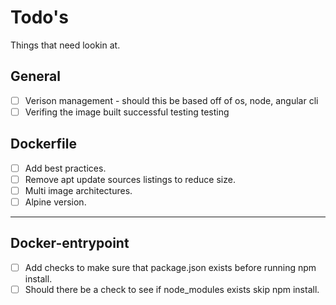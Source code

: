 # Todo's

Things that need lookin at.

## General

- [ ] Verison management - should this be based off of os, node, angular cli
- [ ] Verifing the image built successful testing testing

## Dockerfile

- [ ] Add best practices.
- [ ] Remove apt update sources listings to reduce size.
- [ ] Multi image architectures.
- [ ] Alpine version.

---

## Docker-entrypoint

- [ ] Add checks to make sure that package.json exists before running npm install.
- [ ] Should there be a check to see if node_modules exists skip npm install.
